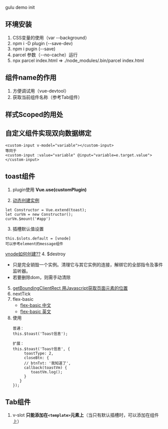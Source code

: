 gulu demo init

## 环境安装
1. CSS变量的使用（var --background）
2. npm i -D plugin  (--save-dev)
3. npm i pugin (--save)
4. parcel 参数（--no-cache）运行
5. npx parcel index.html => ./node_modules/.bin/parcel index.html

## 组件name的作用
1. 方便调试用（vue-devtool）
2. 获取当前组件名称（参考Tab组件）

## 样式Scoped的用处

## 自定义组件实现双向数据绑定
```vue
<custom-input v-model="variable"></custom-input>
等同于
<custom-input :value="variable" @input="variable=e.target.value"></custom-input>
```

## toast组件
1. plugin使用 **Vue.use(customPlugin)**
   
2. [动态创建实例](https://zhuanlan.zhihu.com/p/38076208)
```vue
let Constructor = Vue.extend(toast);
let curVm = new Constructor();
curVm.$mount('#app')
```
3. 插槽默认值设置
```vue
this.$slots.default = [vnode]
可以参考element的message组件
```
[vnode如何创建??]('https://cn.vuejs.org/v2/guide/render-function.html#createElement-%E5%8F%82%E6%95%B0')
4. $destroy
   * 只是完全销毁一个实例。清理它与其它实例的连接，解绑它的全部指令及事件监听器。
   * 若要删除dom，则需手动清除

5. [getBoundingClientRect 用Javascript获取页面元素的位置](http://www.ruanyifeng.com/blog/2009/09/find_element_s_position_using_javascript.html)
6. nextTick
7. flex-basic 
   * [flex-basic 中文](https://www.cnblogs.com/thinkingthigh/p/10033809.html)
   * [flex-basic 英文](https://mastery.games/post/the-difference-between-width-and-flex-basis/)
8. 使用
   ```vue
   普通：
   this.$toast('Toast信息');

   扩展：
   this.$toast('Toast信息', {
        toastType: 2,
        closeBtn: {
        // btnTxt: '我知道了',
        callback(toastVm) {
           toastVm.log();
        }
      }
   });
   ```
## Tab组件
1. v-slot **只能添加在`<template>`元素上**（当只有默认插槽时，可以添加在组件上） 